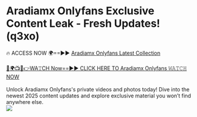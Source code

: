 # Aradiamx Onlyfans Exclusive Content Leak - Fresh Updates! (q3xo)

🔥 ACCESS NOW 🌍==►► <a href="https://tinyurl.com/kvy9nzfs" rel="nofollow">Aradiamx Onlyfans Latest Collection</a>
<br><br>
[🔴🌍📺📱👉WA𝚃CH Now==►► CLICK HERE TO Aradiamx Onlyfans 𝚆𝙰𝚃𝙲𝙷 NOW](https://tinyurl.com/kvy9nzfs)
<br><br>
Unlock Aradiamx Onlyfans's private videos and photos today! Dive into the newest 2025 content updates and explore exclusive material you won’t find anywhere else.
<br>
<a href="https://tinyurl.com/kvy9nzfs" rel="nofollow" data-target="animated-image.originalLink"><img src="https://camo.githubusercontent.com/8a4f000d20f83aca3bf7ec5f350d767afa0574a8a352519fd8cfa583a6f93a33/68747470733a2f2f692e696d6775722e636f6d2f644a486b345a712e676966" data-canonical-src="https://i.imgur.com/dJHk4Zq.gif" style="max-width: 100%; display: inline-block;" data-target="animated-image.originalImage"></a>
<br>
